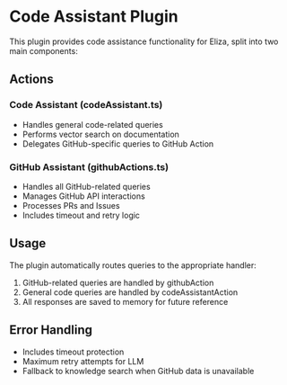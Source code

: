 # Code Assistant Plugin

This plugin provides code assistance functionality for Eliza, split into two main components:

## Actions

### Code Assistant (codeAssistant.ts)

- Handles general code-related queries
- Performs vector search on documentation
- Delegates GitHub-specific queries to GitHub Action

### GitHub Assistant (githubActions.ts)

- Handles all GitHub-related queries
- Manages GitHub API interactions
- Processes PRs and Issues
- Includes timeout and retry logic

## Usage

The plugin automatically routes queries to the appropriate handler:

1. GitHub-related queries are handled by githubAction
2. General code queries are handled by codeAssistantAction
3. All responses are saved to memory for future reference

## Error Handling

- Includes timeout protection
- Maximum retry attempts for LLM
- Fallback to knowledge search when GitHub data is unavailable
